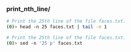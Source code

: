 ### print_nth_line/

```bash
# Print the 25th line of the file faces.txt.
(0)> head -n 25 faces.txt | tail -n 1
```

```bash
# Print the 25th line of the file faces.txt.
(0)> sed -n '25 p' faces.txt
```
